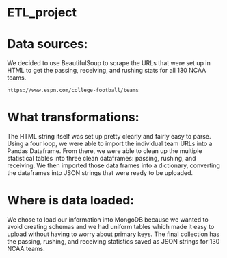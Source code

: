 # ETL_project


# Data sources: 
We decided to use BeautifulSoup to scrape the URLs that were set up in HTML to get the passing, receiving, and rushing stats for all 130 NCAA teams. 
```
https://www.espn.com/college-football/teams
```

# What transformations:
The HTML string itself was set up pretty clearly and fairly easy to parse. Using a four loop, we were able to import the individual team URLs into a Pandas Dataframe. From there, we were able to clean up the multiple statistical tables into three clean dataframes: passing, rushing, and receiving. We then imported those data frames into a dictionary, converting the dataframes into JSON strings that were ready to be uploaded.

# Where is data loaded: 
We chose to load our information into MongoDB because we wanted to avoid creating schemas and we had uniform tables which made it easy to upload without having to worry about primary keys. The final collection has the passing, rushing, and receiving statistics saved as JSON strings for 130 NCAA teams. 
